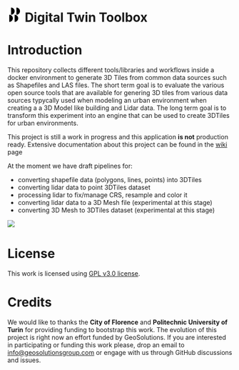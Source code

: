 # <img src="./static/img/logo.svg" height="32" /> Digital Twin Toolbox

Introduction
============
This repository collects different tools/libraries and workflows inside a docker environment to generate 3D Tiles from common data sources such as Shapefiles and LAS files. 
The short term goal is to evaluate the various open source tools that are available for genering 3D tiles from various data sources typycally used when modeling an urban environment when creating a a 3D Model like building and Lidar data. The long term goal is to transform this experiment into an engine that can be used to create 3DTiles for urban environments.

This project is still a work in progress and this application **is not** production ready. Extensive documentation about this project can be found in the [wiki](https://github.com/geosolutions-it/digital-twin-toolbox/wiki) page

At the moment we have draft pipelines for:
- converting shapefile data (polygons, lines, points) into 3DTiles
- converting lidar data to point 3DTiles dataset
- processing lidar to fix/manage CRS, resample and color it
- converting lidar data to a 3D Mesh file (experimental at this stage)
- converting 3D Mesh to 3DTiles dataset (experimental at this stage)

![](https://github.com/geosolutions-it/digital-twin-toolbox/wiki/images/vector-point-tiling.png)

License
============
This work is licensed using [GPL v3.0 license](https://github.com/geosolutions-it/digital-twin-toolbox/blob/main/LICENSE.txt).

Credits
============
We would like to thanks the **City of Florence** and **Politechnic University of Turin** for providing funding to bootstrap this work. The evolution of this project is right now an effort funded by GeoSolutions.
If you are interested in participating or funding this work please, drop an email to info@geosolutionsgroup.com or engage with us through GitHub discussions and issues.

